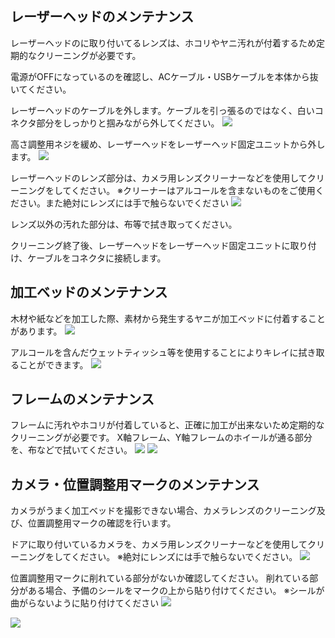 ## レーザーヘッドのメンテナンス
レーザーヘッドのに取り付いてるレンズは、ホコリやヤニ汚れが付着するため定期的なクリーニングが必要です。


電源がOFFになっているのを確認し、ACケーブル・USBケーブルを本体から抜いてください。

レーザーヘッドのケーブルを外します。ケーブルを引っ張るのではなく、白いコネクタ部分をしっかりと掴みながら外してください。
<img src="./images/maintenace_1.jpg">

高さ調整用ネジを緩め、レーザーヘッドをレーザーヘッド固定ユニットから外します。
<img src="./images/maintenace_2.jpg">

レーザーヘッドのレンズ部分は、カメラ用レンズクリーナーなどを使用してクリーニングをしてください。
※クリーナーはアルコールを含まないものをご使用ください。また絶対にレンズには手で触らないでください
<img src="./images/maintenace_3.jpg">

レンズ以外の汚れた部分は、布等で拭き取ってください。

クリーニング終了後、レーザーヘッドをレーザーヘッド固定ユニットに取り付け、ケーブルをコネクタに接続します。

## 加工ベッドのメンテナンス
木材や紙などを加工した際、素材から発生するヤニが加工ベッドに付着することがあります。
<img src="./images/maintenace_4.jpg">

アルコールを含んだウェットティッシュ等を使用することによりキレイに拭き取ることができます。
<img src="./images/maintenace_5.jpg">

## フレームのメンテナンス
フレームに汚れやホコリが付着していると、正確に加工が出来ないため定期的なクリーニングが必要です。
X軸フレーム、Y軸フレームのホイールが通る部分を、布などで拭いてください。
<img src="./images/maintenace_6.jpg">
<img src="./images/maintenace_7.jpg">


## カメラ・位置調整用マークのメンテナンス
カメラがうまく加工ベッドを撮影できない場合、カメラレンズのクリーニング及び、位置調整用マークの確認を行います。

ドアに取り付いているカメラを、カメラ用レンズクリーナーなどを使用してクリーニングをしてください。
※絶対にレンズには手で触らないでください。
<img src="./images/maintenace_8.jpg">

位置調整用マークに削れている部分がないか確認してください。
削れている部分がある場合、予備のシールをマークの上から貼り付けてください。
※シールが曲がらないように貼り付けてください
<img src="./images/maintenace_9.jpg">

<img src="./images/maintenace_10.jpg">
